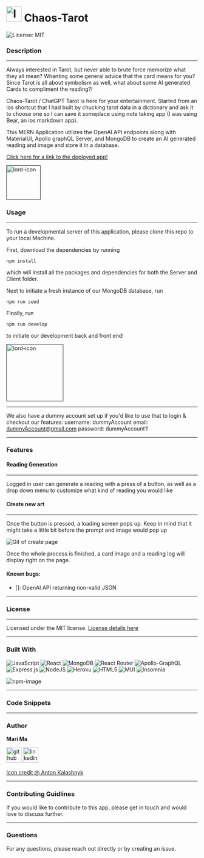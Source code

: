 # [<img src="./public/assets/333-loader-4-3.gif" alt='lord-icon' height='40'>](https://lordicon.com/) Chaos-Tarot

![License: MIT](https://img.shields.io/badge/License-MIT-yellow.svg)

### Description
---
Always interested in Tarot, but never able to brute force memorize what they all mean? Whanting some general advice that the card means for you? Since Tarot is all about symbolism as well, what about some AI generated Cards to compliment the reading?!

Chaos-Tarot / ChatGPT Tarot is here for your entertainment. Started from an ios shortcut that I had built by chucking tarot data in a dictionary and ask it to choose one so I can save it someplace using note taking app (I was using Bear, an ios markdown app). 

This MERN Application utilizes the OpenAI API endpoints along with MaterialUI, Apollo graphQL Server, and MongoDB to create an AI generated reading and image and store it in a database. 

[Click here for a link to the deployed app!](https://chaos-tarot.herokuapp.com)

[<img src="./public/assets/188-microphone-recording-lineal.gif" alt='lord-icon' height='90' width='90'>]()


### Usage
---
To run a developmental server of this application, please clone this repo to your local Machine.

First, download the dependencies by running 


```npm install``` 


which will install all the packages and dependencies for both the Server and Client folder. 

Next to initiate a fresh instance of our MongoDB database, run


```npm run seed``` 


Finally, run 


```npm run develop``` 


to initiate our development back and front end!

[<img src="./public/assets/1062-disco-ball-flat.gif" alt='lord-icon' height='150' width='150' >]()

---
We also have a dummy account set up if you'd like to use that to login & checkout our features: 
username: dummyAccount
email: dummyAccount@gmail.com
password: dummyAccount1!

---
### Features

#### Reading Generation

---
Logged in user can generate a reading with a press of a button, as well as a drop down menu to customize what kind of reading you would like

#### Create new art

---
Once the button is pressed, a loading screen pops up. Keep in mind that it might take a little bit before the prompt and image would pop up

![Gif of create page](/public/assets/gif%20of%20create%20page.gif)

Once the whole process is finished, a card image and a reading log will display right on the page.

#### Known bugs:
- []: OpenAI API returning non-valid JSON

---
### License

---
Licensed under the MIT license. [License details here](https://opensource.org/licenses/MIT)

---
### Built With

![JavaScript](https://img.shields.io/badge/javascript-%23323330.svg?style=for-the-badge&logo=javascript&logoColor=%23F7DF1E)
![React](https://img.shields.io/badge/react-%2320232a.svg?style=for-the-badge&logo=react&logoColor=%2361DAFB)
![MongoDB](https://img.shields.io/badge/MongoDB-%234ea94b.svg?style=for-the-badge&logo=mongodb&logoColor=white)
![React Router](https://img.shields.io/badge/React_Router-CA4245?style=for-the-badge&logo=react-router&logoColor=white)
![Apollo-GraphQL](https://img.shields.io/badge/ApolloGraphQL-311C87?style=for-the-badge&logo=apollo-graphql)
![Express.js](https://img.shields.io/badge/express.js-%23404d59.svg?style=for-the-badge&logo=express&logoColor=%2361DAFB)
![NodeJS](https://img.shields.io/badge/node.js-6DA55F?style=for-the-badge&logo=node.js&logoColor=white)
![Heroku](https://img.shields.io/badge/heroku-%23430098.svg?style=for-the-badge&logo=heroku&logoColor=white)
![HTML5](https://img.shields.io/badge/html5-%23E34F26.svg?style=for-the-badge&logo=html5&logoColor=white)
![MUI](https://img.shields.io/badge/MUI-%230081CB.svg?style=for-the-badge&logo=mui&logoColor=white)
![Insomnia](https://camo.githubusercontent.com/ea872adb9aba9cf6b4e976262f6d4b83b97972d0d5a7abccfde68eb2ae55325f/68747470733a2f2f696d672e736869656c64732e696f2f7374617469632f76313f7374796c653d666f722d7468652d6261646765266d6573736167653d4f70656e414926636f6c6f723d343132393931266c6f676f3d4f70656e4149266c6f676f436f6c6f723d464646464646266c6162656c3d)

![npm-image](https://img.shields.io/npm/v/koa-mongoose.svg?style=flat-square)

---
### Code Snippets 

---
### Author
**Mari Ma**

[<img src="https://cdn.icon-icons.com/icons2/2351/PNG/512/logo_github_icon_143196.png" alt='github' height='40'>](https://github.com/DraconMarius)
[<img src="https://cdn.icon-icons.com/icons2/2351/PNG/512/logo_linkedin_icon_143191.png" alt='linkedin' height='40'>](https://www.linkedin.com/in/mari-ma-70771585/)

[Icon credit @ Anton Kalashnyk](https://icon-icons.com/users/14quJ7FM9cYdQZHidnZoM/icon-sets/)

---
### Contributing Guidlines

If you would like to contribute to this app, please get in touch and would love to discuss further.

---
### Questions

For any questions, please reach out directly or by creating an issue.
